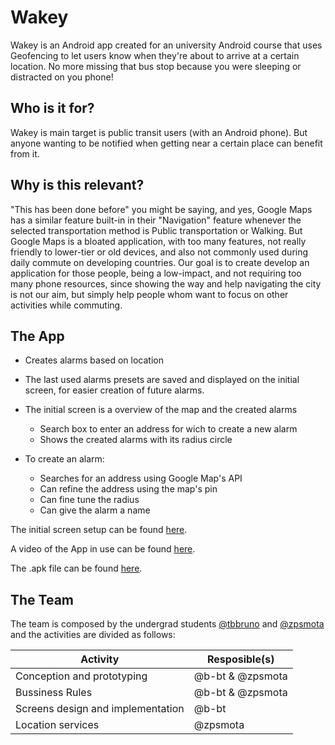 # Wakey
Wakey is an Android app created for an university Android course that uses Geofencing to let users know when they're about to arrive at a certain location. No more missing that bus stop because you were sleeping or distracted on you phone!

## Who is it for?
<!-- Quem vai usar e por que vai usar? -->
Wakey is main target is public transit users (with an Android phone). But anyone wanting to be notified when getting near a certain place can benefit from it.

## Why is this relevant?
<!-- Justificativa & concorrentes -->
"This has been done before" you might be saying, and yes, Google Maps has a similar feature built-in in their "Navigation" feature whenever the selected transportation method is Public transportation or Walking. But Google Maps is a bloated application, with too many features, not really friendly to lower-tier or old devices, and also not commonly used during daily commute on developing countries. Our goal is to create develop an application for those people, being a low-impact, and not requiring too many phone resources, since showing the way and help navigating the city is not our aim, but simply help people whom want to focus on other activities while commuting. 

## The App
<!-- Descrever features, telas e fluxo -->
- Creates alarms based on location
- The last used alarms presets are saved and displayed on the initial screen, for easier creation of future alarms.


- The initial screen is a overview of the map and the created alarms
  - Search box to enter an address for wich to create a new alarm
  - Shows the created alarms with its radius circle
  
- To create an alarm:
  - Searches for an address using Google Map's API
  - Can refine the address using the map's pin
  - Can fine tune the radius
  - Can give the alarm a name
  
  
The initial screen setup can be found [here](https://drive.google.com/open?id=1b0wnnucXItotYLRs1FfaldNsWLoAPXp_).

A video of the App in use can be found [here](https://drive.google.com/open?id=1Ygyt_NN2gqNvXA97Ek9Y2J3W_4GY0VQU).

The .apk file can be found [here](https://github.com/tbbruno/wakey/blob/master/Wakey_Debug.apk).

## The Team
<!-- Como vai ser a divisão do trabalho? -->
The team is composed by the undergrad students [@tbbruno](http://github.com/b-bt) and [@zpsmota](http://github.com/zpsmota) and the activities are divided as follows:

| Activity | Resposible(s) |
| --- | --- |
| Conception and prototyping | @b-bt & @zpsmota|
| Bussiness Rules | @b-bt & @zpsmota |
|  Screens design and implementation | @b-bt |
| Location services | @zpsmota |
